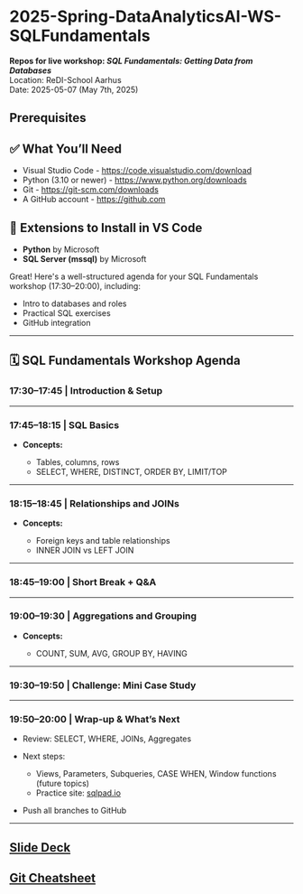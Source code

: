 # 2025-Spring-DataAnalyticsAI-WS-SQLFundamentals

**Repos for live workshop: <i>SQL Fundamentals: Getting Data from Databases</i>** <br/>
Location: ReDI-School Aarhus <br/>
Date: 2025-05-07 (May 7th, 2025)

## Prerequisites

## ✅ What You’ll Need

- Visual Studio Code - https://code.visualstudio.com/download
- Python (3.10 or newer) - https://www.python.org/downloads
- Git - https://git-scm.com/downloads
- A GitHub account - https://github.com

## 🧩 Extensions to Install in VS Code

- **Python** by Microsoft
- **SQL Server (mssql)** by Microsoft


Great! Here's a well-structured agenda for your SQL Fundamentals workshop (17:30–20:00), including:

* Intro to databases and roles
* Practical SQL exercises
* GitHub integration

---

## 🗓 **SQL Fundamentals Workshop Agenda**

### **17:30–17:45 | Introduction & Setup**


---

### **17:45–18:15 | SQL Basics**

* **Concepts:**

  * Tables, columns, rows
  * SELECT, WHERE, DISTINCT, ORDER BY, LIMIT/TOP

---

### **18:15–18:45 | Relationships and JOINs**

* **Concepts:**

  * Foreign keys and table relationships
  * INNER JOIN vs LEFT JOIN

---

### **18:45–19:00 | Short Break + Q\&A**

---

### **19:00–19:30 | Aggregations and Grouping**

* **Concepts:**

  * COUNT, SUM, AVG, GROUP BY, HAVING

---
### **19:30–19:50 | Challenge: Mini Case Study**

---

### **19:50–20:00 | Wrap-up & What’s Next**

* Review: SELECT, WHERE, JOINs, Aggregates
* Next steps:

  * Views, Parameters, Subqueries, CASE WHEN, Window functions (future topics)
  * Practice site: [sqlpad.io](https://sqlpad.io/)
* Push all branches to GitHub

---

## [Slide Deck](docs/sql-fundamentals-workshop.md)
## [Git Cheatsheet](docs/git-cheatsheet.md)